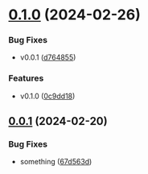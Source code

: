 # [0.1.0](https://github.com/viniciusteixeiradias/youtube-semantic-release-git-actions/compare/v0.0.0...v0.1.0) (2024-02-26)


### Bug Fixes

* v0.0.1 ([d764855](https://github.com/viniciusteixeiradias/youtube-semantic-release-git-actions/commit/d7648559e8c9d2915e8bffd0d1a336c085dde0b5))


### Features

* v0.1.0 ([0c9dd18](https://github.com/viniciusteixeiradias/youtube-semantic-release-git-actions/commit/0c9dd1820c53b13b6599aca7fa99a4ef5be9f587))

## [0.0.1](https://github.com/viniciusteixeiradias/youtube-semantic-release-git-actions/compare/v0.0.0...v0.0.1) (2024-02-20)


### Bug Fixes

* something ([67d563d](https://github.com/viniciusteixeiradias/youtube-semantic-release-git-actions/commit/67d563d9229d9d15bee38adfb672701b9c7f569a))
